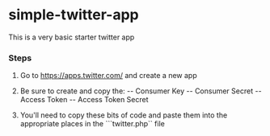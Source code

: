 # simple-twitter-app

This is a very basic starter twitter app

### Steps
1. Go to https://apps.twitter.com/ and create a new app

2. Be sure to create and copy the:
-- Consumer Key
-- Consumer Secret
-- Access Token
-- Access Token Secret

3. You'll need to copy these bits of code and paste them into the appropriate places in the ```twitter.php`` file
